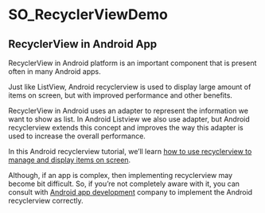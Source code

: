 # SO_RecyclerViewDemo

## RecyclerView in Android App ##

RecyclerView in Android platform is an important component that is present often in many Android apps.

Just like ListView, Android recyclerview is used to display large amount of items on screen, but with improved performance and other benefits.

RecyclerView in Android uses an adapter to represent the information we want to show as list. In Android Listview we also use adapter, but Android recyclerview extends this concept and improves the way this adapter is used to increase the overall performance.

In this Android recyclerview tutorial, we’ll learn [how to use recyclerview to manage and display items on screen](https://www.spaceotechnologies.com/recyclerview-in-android-tutorial/).

Although, if an app is complex, then implementing recyclerview may become bit difficult. So, if you’re not completely aware with it, you can consult with [Android app development](https://www.spaceotechnologies.com/android-app-development/) company to implement the Android recyclerview correctly.
